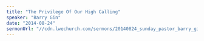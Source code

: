 ```yaml
---
title: "The Privilege Of Our High Calling"
speaker: "Barry Gin"
date: "2014-08-24"
sermonUrl: "//cdn.lwechurch.com/sermons/20140824_sunday_pastor_barry_gin_the_privilege_of_our_high_calling.mp3"
---
```

